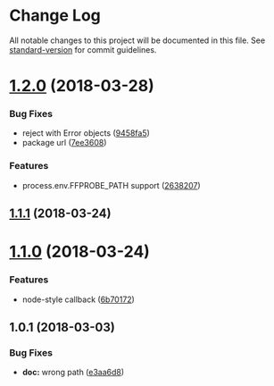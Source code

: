 # Change Log

All notable changes to this project will be documented in this file. See [standard-version](https://github.com/conventional-changelog/standard-version) for commit guidelines.

<a name="1.2.0"></a>
# [1.2.0](https://github.com/kukhariev/ffprobe/compare/v1.1.1...v1.2.0) (2018-03-28)


### Bug Fixes

*  reject with Error objects ([9458fa5](https://github.com/kukhariev/ffprobe/commit/9458fa5))
* package url ([7ee3608](https://github.com/kukhariev/ffprobe/commit/7ee3608))


### Features

* process.env.FFPROBE_PATH support ([2638207](https://github.com/kukhariev/ffprobe/commit/2638207))



<a name="1.1.1"></a>
## [1.1.1](https://github.com/kukhariev/ffprobe/compare/v1.1.0...v1.1.1) (2018-03-24)



<a name="1.1.0"></a>
# [1.1.0](https://github.com/kukhariev/ffprobe/compare/v1.0.1...v1.1.0) (2018-03-24)


### Features

* node-style callback ([6b70172](https://github.com/kukhariev/ffprobe/commit/6b70172))



<a name="1.0.1"></a>
## 1.0.1 (2018-03-03)


### Bug Fixes

* **doc:** wrong path ([e3aa6d8](https://github.com/kukhariev/ffprobe/commit/e3aa6d8))
